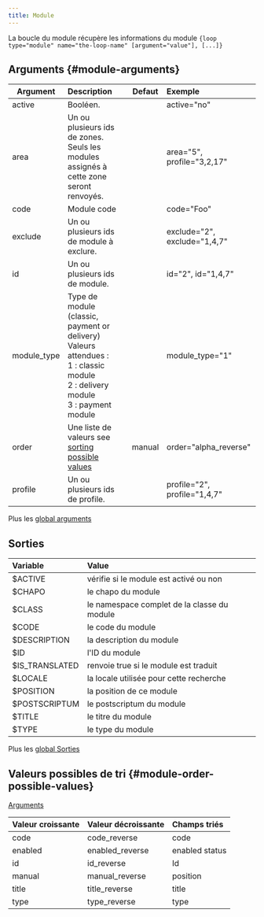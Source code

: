 ```yaml
---
title: Module
---
```


La boucle du module récupère les informations du module
`{loop type="module" name="the-loop-name" [argument="value"], [...]}`

## Arguments {#module-arguments}

| Argument    | Description                                                                                                                                         | Defaut | Exemple                      |
|-------------|:----------------------------------------------------------------------------------------------------------------------------------------------------|:------:|:-----------------------------|
| active      | Booléen.                                                                                                                                            |        | active="no"                  |
| area        | Un ou plusieurs ids de zones. Seuls les modules assignés à cette zone seront renvoyés.                                                              |        | area="5", profile="3,2,17"   |
| code        | Module code                                                                                                                                         |        | code="Foo"                   |
| exclude     | Un ou plusieurs ids de module à exclure.                                                                                                            |        | exclude="2", exclude="1,4,7" |
| id          | Un ou plusieurs ids de module.                                                                                                                      |        | id="2", id="1,4,7"           |
| module_type | Type de module (classic, payment or delivery) <br/> Valeurs attendues : <br/> 1 : classic module <br/> 2 : delivery module <br/> 3 : payment module |        | module_type="1"              |
| order       | Une liste de valeurs see [sorting possible values](#module-order-possible-values)                                                                   | manual | order="alpha_reverse"        |
| profile     | Un ou plusieurs ids de profile.                                                                                                                     |        | profile="2", profile="1,4,7" |

Plus les [global arguments](./global_arguments)

## Sorties

| Variable       | Value                                       |
|:---------------|:--------------------------------------------|
| $ACTIVE        | vérifie si le module est activé ou non      |
| $CHAPO         | le chapo du module                          |
| $CLASS         | le namespace complet de la classe du module |
| $CODE          | le code du module                           |
| $DESCRIPTION   | la description du module                    |
| $ID            | l'ID du module                              |
| $IS_TRANSLATED | renvoie true si le module est traduit       |
| $LOCALE        | la locale utilisée pour cette recherche     |
| $POSITION      | la position de ce module                    |
| $POSTSCRIPTUM  | le postscriptum du module                   |
| $TITLE         | le titre du module                          |
| $TYPE          | le type du module                           |

Plus les [global Sorties](./global_Sorties)

## Valeurs possibles de tri {#module-order-possible-values}
[Arguments](#module-arguments)

| Valeur croissante | Valeur décroissante | Champs triés   |
|-------------------|---------------------|:---------------|
| code              | code_reverse        | code           |
| enabled           | enabled_reverse     | enabled status |
| id                | id_reverse          | Id             |
| manual            | manual_reverse      | position       |
| title             | title_reverse       | title          |
| type              | type_reverse        | type           |
